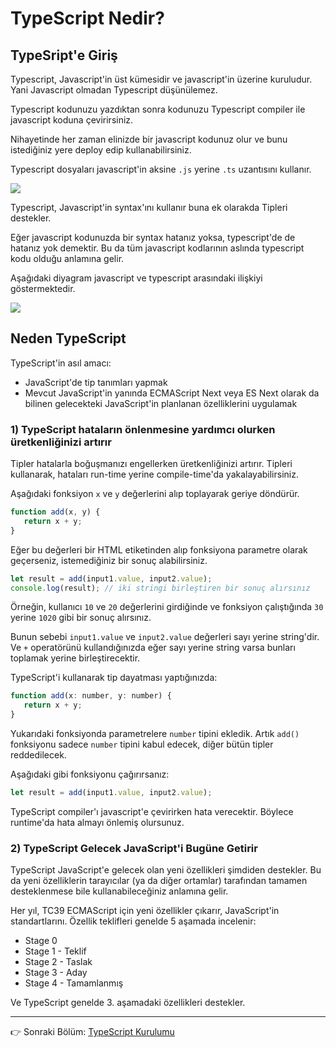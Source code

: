 # TypeScript Nedir?

## TypeSript'e Giriş

Typescript, Javascript'in üst kümesidir ve javascript'in üzerine kuruludur. Yani Javascript olmadan Typescript düşünülemez.

Typescript kodunuzu yazdıktan sonra kodunuzu Typescript compiler ile javascript koduna çevirirsiniz.

Nihayetinde her zaman elinizde bir javascript kodunuz olur ve bunu istediğiniz yere deploy edip kullanabilirsiniz.

Typescript dosyaları javascript'in aksine `.js` yerine `.ts` uzantısını kullanır.

![](https://www.typescripttutorial.net/wp-content/uploads/2020/05/what-is-typescript-compiler.png)

Typescript, Javascript'in syntax'ını kullanır buna ek olarakda Tipleri destekler. 

Eğer javascript kodunuzda bir syntax hatanız yoksa, typescript'de de hatanız yok demektir. Bu da tüm javascript kodlarının aslında typescript kodu olduğu anlamına gelir.

Aşağıdaki diyagram javascript ve typescript arasındaki ilişkiyi göstermektedir.

![](https://www.typescripttutorial.net/wp-content/uploads/2020/05/what-is-typescript-typescript-and-js.png)

##  Neden TypeScript

TypeScript'in asıl amacı:
- JavaScript'de tip tanımları yapmak
- Mevcut JavaScript'in yanında ECMAScript Next veya ES Next olarak da bilinen gelecekteki JavaScript'in planlanan özelliklerini uygulamak

### 1) TypeScript hataların önlenmesine yardımcı olurken üretkenliğinizi artırır

Tipler hatalarla boğuşmanızı engellerken üretkenliğinizi artırır. Tipleri kullanarak, hataları run-time yerine compile-time'da yakalayabilirsiniz.

Aşağıdaki fonksiyon `x` ve `y` değerlerini alıp toplayarak geriye döndürür.

```js
function add(x, y) {
   return x + y;
}
```

Eğer bu değerleri bir HTML etiketinden alıp fonksiyona parametre olarak geçerseniz, istemediğiniz bir sonuç alabilirsiniz.

```js
let result = add(input1.value, input2.value);
console.log(result); // iki stringi birleştiren bir sonuç alırsınız
```

Örneğin, kullanıcı `10` ve `20` değerlerini girdiğinde ve fonksiyon çalıştığında `30` yerine `1020` gibi bir sonuç alırsınız.

Bunun sebebi `input1.value` ve `input2.value` değerleri sayı yerine string'dir. Ve `+` operatörünü kullandığınızda eğer sayı yerine string varsa bunları toplamak yerine birleştirecektir.

TypeScript'i kullanarak tip dayatması yaptığınızda:

```js
function add(x: number, y: number) {
   return x + y;
}
```

Yukarıdaki fonksiyonda parametrelere `number` tipini ekledik. Artık `add()` fonksiyonu sadece `number` tipini kabul edecek, diğer bütün tipler reddedilecek.

Aşağıdaki gibi fonksiyonu çağırırsanız:

```js
let result = add(input1.value, input2.value);
```

TypeScript compiler'ı javascript'e çevirirken hata verecektir. Böylece runtime'da hata almayı önlemiş olursunuz.

### 2) TypeScript Gelecek JavaScript'i Bugüne Getirir

TypeScript JavaScript'e gelecek olan yeni özellikleri şimdiden destekler. Bu da yeni özelliklerin tarayıcılar (ya da diğer ortamlar) tarafından tamamen desteklenmese bile kullanabileceğiniz anlamına gelir.

Her yıl, TC39 ECMAScript için yeni özellikler çıkarır, JavaScript'in standartlarını. Özellik teklifleri genelde 5 aşamada incelenir:

- Stage 0
- Stage 1 - Teklif
- Stage 2 - Taslak
- Stage 3 - Aday
- Stage 4 - Tamamlanmış

Ve TypeScript genelde 3. aşamadaki özellikleri destekler.

----

👉 Sonraki Bölüm: [TypeScript Kurulumu](./typescript-kurulumu.md)
